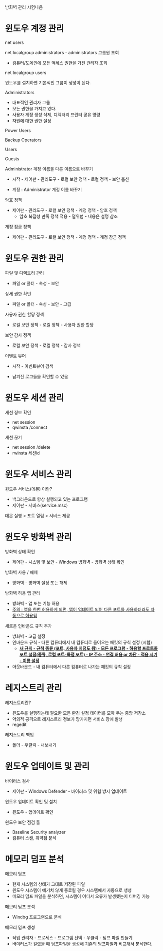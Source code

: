 방화벽 관리 시험나옴

# 윈도우 계정 관리

net users

net localgroup administrators  - administrators 그룹원 조회

- 컴퓨터/도메인에 모든 액세스 권한을 가진 관리자 조회

net localgroup users



윈도우를 설치하면 기본적인 그룹이 생성이 된다.

Administrators 

- 대표적인 관리자 그룹
- 모든 권한을 가지고 있다.
- 사용자 계정 생성 삭제, 디렉터리 프린터 공유 명령
- 자원에 대한 권한 설정

Power Users

Backup Operators

Users

Guests



Administrator 계정 이름을 다른 이름으로 바꾸기

- 시작 - 제어판 - 관리도구 - 로컬 보안 정책 - 로컬 정책 - 보안 옵션

- 계정 : Administrator 계정 이름 바꾸기



암호 정책

- 제어판 - 관리도구 - 로컬 보안 정책 - 계정 정책 - 암호 정책
  - 암호 복잡성 만족 정책 적용 - 덜위험 - 내용은 설명 참조

계정 잠금 정책

- 제어판 - 관리도구 - 로컬 보안 정책 - 계정 정책 - 계정 잠금 정책



# 윈도우 권한 관리

파일 및 디렉토리 관리

- 파일 or 폴더 - 속성 - 보안

상세 권한 확인

- 파일 or 폴더 - 속성 - 보안 - 고급

사용자 권한 할당 정책

- 로컬 보안 정책 - 로컬 정책 - 사용자 권한 할당

보안 감사 정책

- 로컬 보안 정책 - 로컬 정책 - 감사 정책

이벤트 뷰어

- 시작 - 이벤트뷰어 검색

- 남겨진 로그들을 확인할 수 있음

  

# 윈도우 세션 관리

세션 정보 확인

- net session
- qwinsta /connect

세션 끊기

- net session /delete
- rwinsta 세션id

# 윈도우 서비스 관리

윈도우 서비스(데몬) 이란?

- 백그라운드로 항상 실행되고 있는 프로그램
- 제어판 - 서비스(service.msc)

데몬 실행 > 포트 열림 > 서비스 제공



# 윈도우 방화벽 관리

방화벽 상태 확인

- 제어판 - 시스템 및 보안 - Windows 방화벽 - 방화벽 상태 확인

방화벽 사용 / 해제

- 방화벽 - 방화벽 설정 또는 해제

방화벽 허용 앱 관리

- 방화벽 - 앱 또는 기능 허용
- <u>주의 : 앱을 한번 허용하게 되면, 앱이 업데이트 되어 다른 포트를 사용하더라도 자동으로 허용됨</u>

새로운 인바운드 규칙 추가

- 방화벽 - 고급 설정
- 인바운드 규칙 - 다른 컴퓨터에서 내 컴퓨터로 들어오는 패킷의 규칙 설정 (시험)
  - <strong><u>새 규칙 - 규칙 종류 (포트, 사용자 지정도 됨) - 모든 프로그램 - 허용할 프로토콜 포트 설정(종류, 로컬 포트-특정 포트) - IP 주소 - 연결 허용 or 차단 - 적용 시기 - 이름 설정</u></strong>
- 아웃바운드 - 내 컴퓨터에서 다른 컴퓨터로 나가는 패킷의 규칙 설정



# 레지스트리 관리

레지스트리란?

- 윈도우를 실행하는데 필요한 모든 환경 설정 데이터를 모아 두는 중앙 저장소
- 악의적 공격으로 레지스트리 정보가 망가지면 서비스 장애 발생
- regedit

레지스트리 백업

- 폴더 - 우클릭 - 내보내기



# 윈도우 업데이트 및 관리

바이러스 검사

- 제어판 - Windows Defender - 바이러스 및 위협 방지 업데이트

윈도우 업데이트 확인 및 설치

- 윈도우 - 업데이트 확인

윈도우 보안 점검 툴

- Baseline Security analyzer
- 컴퓨터 스캔, 취약점 분석



# 메모리 덤프 분석

메모리 덤프

- 현재 시스템의 상태가 그대로 저장된 파일
- 윈도우 시스템이 예기치 않게 종료될 경우 시스템에서 자동으로 생성
- 메모리 덤프 파일을 분석하면, 시스템이 어디서 오류가 발생했는지 디버깅 가능

메모리 덤프 분석

- Windbg 프로그램으로 분석

메모리 덤프 생성

- 작업 관리자 - 프로세스 - 프로그램 선택 - 우클릭 - 덤프 파일 만들기
- 바이러스가 걸렸을 때 덤프파일을 생성해 기존의 덤프파일과 비교해서 분석한다.

